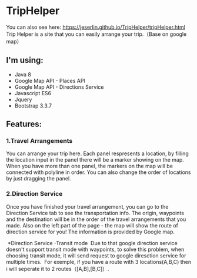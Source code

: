 # TripHelper
You can also see here:
https://jeserlin.github.io/TripHelper/tripHelper.html <br>
Trip Helper is a site that you can easily arrange your trip.（Base on google map）

## I'm using:

* Java 8
* Google Map API - Places API
* Google Map API - Directions Service
* Javascript ES6
* Jquery
* Bootstrap 3.3.7

## Features:

### 1.Travel Arrangements
  You can arrange your trip here.
  Each panel respresents a location, by filling the location input in the panel there will be a marker showing on the map.
  When you have more than one panel, the markers on the map will be connected with polyline in order.
  You can also change the order of locations by just dragging the panel.
  
### 2.Direction Service
  Once you have finished your travel arrangement, you can go to the Direction Service tab to see the transportation info.
  The origin, waypoints and the destination will be in the order of the travel arrangements that you made. 
  Also on the left part of the page - the map will show the route of direction service for you!
  The information is provided by Google map.
  
  *Direction Service 
  -Transit mode
  Due to that google direction service doesn't support transit mode with waypoints,
  to solve this problem, when choosing transit mode, it will send request to google diresction service for multiple times.
  For exemple, if you have a route with 3 locations(A,B,C) then i will seperate it to 2 routes（[A,B],[B,C]）.
